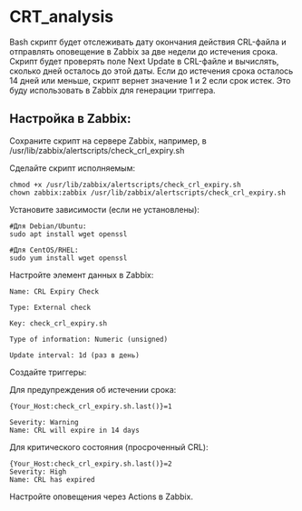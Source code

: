 # CRT_analysis
Bash скрипт будет отслеживать дату окончания действия CRL-файла и отправлять оповещение в Zabbix за две недели до истечения срока.
Скрипт будет проверять поле Next Update в CRL-файле и вычислять, сколько дней осталось до этой даты. Если до истечения срока осталось 14 дней или меньше, скрипт вернет значение 1 и 2 если срок истек. Это буду использовать в Zabbix для генерации триггера.

## Настройка в Zabbix:
Сохраните скрипт на сервере Zabbix, например, в /usr/lib/zabbix/alertscripts/check_crl_expiry.sh

Сделайте скрипт исполняемым:

```
chmod +x /usr/lib/zabbix/alertscripts/check_crl_expiry.sh
chown zabbix:zabbix /usr/lib/zabbix/alertscripts/check_crl_expiry.sh
```
Установите зависимости (если не установлены):

```
#Для Debian/Ubuntu:
sudo apt install wget openssl

#Для CentOS/RHEL:
sudo yum install wget openssl
```

Настройте элемент данных в Zabbix:
```
Name: CRL Expiry Check

Type: External check

Key: check_crl_expiry.sh

Type of information: Numeric (unsigned)

Update interval: 1d (раз в день)
```
Создайте триггеры:

Для предупреждения об истечении срока:

```
{Your_Host:check_crl_expiry.sh.last()}=1

Severity: Warning
Name: CRL will expire in 14 days
```
Для критического состояния (просроченный CRL):

```
{Your_Host:check_crl_expiry.sh.last()}=2
Severity: High
Name: CRL has expired
```

Настройте оповещения через Actions в Zabbix.
